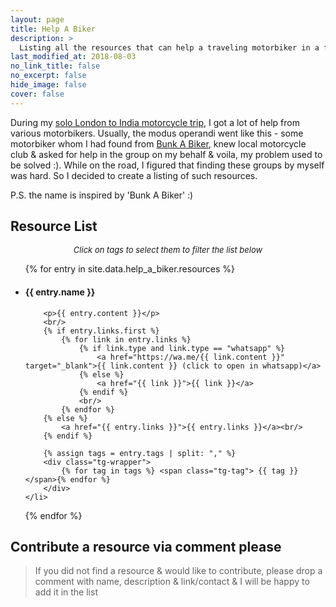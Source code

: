 ```yaml
---
layout: page
title: Help A Biker
description: >
  Listing all the resources that can help a traveling motorbiker in a foriegn land during emergency
last_modified_at: 2018-08-03
no_link_title: false
no_excerpt: false
hide_image: false
cover: false
---
```


During my [solo London to India motorcycle trip](/solo-world-trip), I got a lot of help from various motorbikers. Usually, the modus operandi went like this - some motorbiker whom I had found from [Bunk A Biker](https://www.zeemaps.com/bunk-a-biker_world), knew local motorcycle club & asked for help in the group on my behalf & voila, my problem used to be solved :). While on the road, I figured that finding these groups by myself was hard. So I decided to create a listing of such resources.

P.S. the name is inspired by 'Bunk A Biker' :)

## Resource List

<div data-tags-editor data-tags-placeholder="filter resources by tags. Eg - biker-club or stay or norway" data-tags-list="">
</div>
<div data-all-tags class="tg-wrapper"></div>

<p style="font-size: small; width:100%; text-align:center; font-style: italic"> <span>Click on tags to select them to filter the list below</span></p>

<ul markdown="1">
{% for entry in site.data.help_a_biker.resources %}
    <li data-tags="{{ entry.tags }}">
        <h4>{{ entry.name }}</h4>

        <p>{{ entry.content }}</p>
        <br/>
        {% if entry.links.first %}
            {% for link in entry.links %}
                {% if link.type and link.type == "whatsapp" %}
                    <a href="https://wa.me/{{ link.content }}" target="_blank">{{ link.content }} (click to open in whatsapp)</a>
                {% else %}
                    <a href="{{ link }}">{{ link }}</a>
                {% endif %}
                <br/>
            {% endfor %}
        {% else %}
            <a href="{{ entry.links }}">{{ entry.links }}</a><br/>
        {% endif %}

        {% assign tags = entry.tags | split: "," %}
        <div class="tg-wrapper">
            {% for tag in tags %} <span class="tg-tag"> {{ tag }}</span>{% endfor %}
        </div>
    </li>

{% endfor %}

</ul>

<script src="./tags_editor.js"></script>
<link rel="stylesheet" href="https://fonts.googleapis.com/css2?family=Material+Symbols+Outlined:opsz,wght,FILL,GRAD@20..48,100..700,0..1,-50..200" />
<style>
    .tg-input {
        display: none
    }
    .tg-wrapper:empty {
        display: none
    }

    [data-toggle='on'] {
        display:block;
    }

    [data-toggle='off'] {
        display:none;
    }

    #_navbar { display: none }

</style>

## Contribute a resource via comment please

> If you did not find a resource & would like to contribute, please drop a comment with name, description & link/contact & I will be happy to add it in the list

<div id="disqus_thread"></div>
<script>
    (function() { 
    var d = document, s = d.createElement('script');
    s.src = 'https://pocha-github-io.disqus.com/embed.js';
    s.setAttribute('data-timestamp', +new Date());
    (d.head || d.body).appendChild(s);
    })();
</script>
